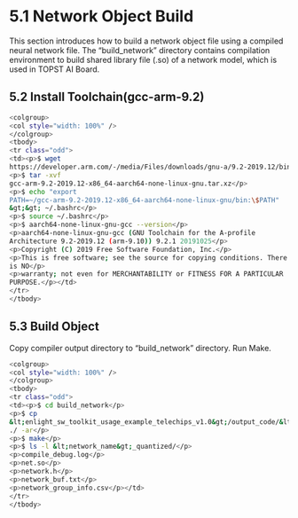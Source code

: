 ﻿# 5.1 Network Object Build

This section introduces how to build a network object file using a
compiled neural network file. The “build_network” directory contains
compilation environment to build shared library file (.so) of a network
model, which is used in TOPST AI Board.

## 5.2 Install Toolchain(gcc-arm-9.2)

```bash
<colgroup>
<col style="width: 100%" />
</colgroup>
<tbody>
<tr class="odd">
<td><p>$ wget
https://developer.arm.com/-/media/Files/downloads/gnu-a/9.2-2019.12/binrel/gcc-arm-9.2-2019.12-x86_64-aarch64-none-linux-gnu.tar.xz</p>
<p>$ tar -xvf
gcc-arm-9.2-2019.12-x86_64-aarch64-none-linux-gnu.tar.xz</p>
<p>$ echo "export
PATH=~/gcc-arm-9.2-2019.12-x86_64-aarch64-none-linux-gnu/bin:\$PATH"
&gt;&gt; ~/.bashrc</p>
<p>$ source ~/.bashrc</p>
<p>$ aarch64-none-linux-gnu-gcc --version</p>
<p>aarch64-none-linux-gnu-gcc (GNU Toolchain for the A-profile
Architecture 9.2-2019.12 (arm-9.10)) 9.2.1 20191025</p>
<p>Copyright (C) 2019 Free Software Foundation, Inc.</p>
<p>This is free software; see the source for copying conditions. There
is NO</p>
<p>warranty; not even for MERCHANTABILITY or FITNESS FOR A PARTICULAR
PURPOSE.</p></td>
</tr>
</tbody>
```

## 5.3 Build Object

Copy compiler output directory to “build_network” directory.
Run Make.

```bash
<colgroup>
<col style="width: 100%" />
</colgroup>
<tbody>
<tr class="odd">
<td><p>$ cd build_network</p>
<p>$ cp
&lt;enlight_sw_toolkit_usage_example_telechips_v1.0&gt;/output_code/&lt;network_name&gt;_quantized/
./ -ar</p>
<p>$ make</p>
<p>$ ls -l &lt;network_name&gt;_quantized/</p>
<p>compile_debug.log</p>
<p>net.so</p>
<p>network.h</p>
<p>network_buf.txt</p>
<p>network_group_info.csv</p></td>
</tr>
</tbody>
```
